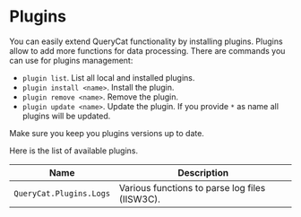 # Plugins

You can easily extend QueryCat functionality by installing plugins. Plugins allow to add more functions for data processing. There are commands you can use for plugins management:

- `plugin list`. List all local and installed plugins.
- `plugin install <name>`. Install the plugin.
- `plugin remove <name>`. Remove the plugin.
- `plugin update <name>`. Update the plugin. If you provide `*` as name all plugins will be updated.

Make sure you keep you plugins versions up to date.

Here is the list of available plugins.

| Name | Description |
| --- | --- |
| `QueryCat.Plugins.Logs` | Various functions to parse log files (IISW3C). |
